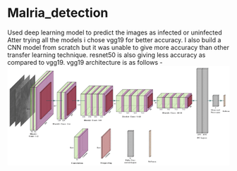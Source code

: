 # Malria_detection
Used deep learning model to predict the images as infected or uninfected
Atter trying all the models i chose vgg19 for better accuracy.
I also build a CNN model from scratch but it was unable to give more accuracy than other transfer learning technique.
resnet50 is also giving less accuracy as compared to vgg19.
vgg19 architecture is as follows - 
![](images/vgg19.png)

